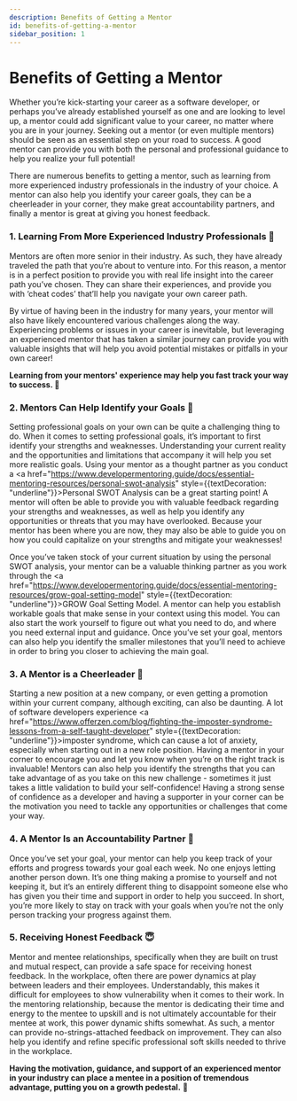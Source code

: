 ```yaml
---
description: Benefits of Getting a Mentor
id: benefits-of-getting-a-mentor
sidebar_position: 1
---
```


# Benefits of Getting a Mentor 

Whether you’re kick-starting your career as a software developer, or perhaps you’ve already established yourself as one and are looking to level up,  a mentor could add significant value to your career, no matter where you are in your journey. Seeking out  a mentor (or even multiple mentors) should be seen as an essential step on your road to success. A good mentor can provide you with both the personal and professional guidance to help you realize your full potential! 

There are numerous benefits to getting a mentor, such as learning from more experienced industry professionals in the industry of your choice. A mentor can also help you identify your career goals, they can be a cheerleader in your corner, they make great accountability partners, and finally a mentor is great at giving you honest feedback.


### 1. Learning From More Experienced Industry Professionals 🧠

Mentors are often more senior in their industry. As such, they have already traveled the path that you’re about to venture into. For this reason, a mentor is in a perfect position to provide you with real life insight into the career path you’ve chosen. They can share their experiences, and provide you with ‘cheat codes’ that’ll help you navigate your own career path. 

By virtue of having been in the industry for many years, your mentor will also have likely encountered various challenges along the way. Experiencing problems or issues in your career is inevitable, but leveraging an experienced mentor that has taken a similar journey can provide you with valuable insights that will help you avoid potential mistakes or pitfalls in your own career! 

**Learning from your mentors' experience may help you fast track your way  to success. 🚀**

### 2. Mentors Can Help Identify your Goals 🧐

Setting professional goals on your own can be quite a challenging thing to do. When it comes to setting professional goals, it’s important to first identify your strengths and weaknesses. Understanding your current reality and the opportunities and limitations that accompany it will help you set more realistic goals. Using your mentor as a thought partner as you conduct a <a href="https://www.developermentoring.guide/docs/essential-mentoring-resources/personal-swot-analysis" style={{textDecoration: "underline"}}>Personal SWOT Analysis</a> can be a great starting point! A mentor will often be able to provide you with valuable feedback regarding your strengths and weaknesses, as well as help you identify any opportunities or threats that you may have overlooked. Because your mentor has been where you are now, they may also be able to guide you on how you could capitalize on your strengths and mitigate  your weaknesses!

Once you’ve taken stock of your current situation by using the personal SWOT analysis, your mentor can be a valuable thinking partner as you work through the <a href="https://www.developermentoring.guide/docs/essential-mentoring-resources/grow-goal-setting-model" style={{textDecoration: "underline"}}>GROW Goal Setting Model</a>. A mentor can help you establish workable goals that make sense in your context using this model. You can also start the work yourself to figure out what you need to do, and where you need external input and guidance. Once you’ve set your goal, mentors can also help you identify the smaller milestones that you’ll need to achieve in order to bring you closer to achieving the main goal. 

### 3. A Mentor is a Cheerleader 📣

Starting a new position at a new company, or even getting a promotion within your current company, although exciting, can also be daunting. A lot of software developers experience <a href="https://www.offerzen.com/blog/fighting-the-imposter-syndrome-lessons-from-a-self-taught-developer" style={{textDecoration: "underline"}}>imposter syndrome</a>, which can cause a lot of anxiety, especially when starting out in a new role position. Having a mentor in your corner to encourage you and let you know when you’re on the right track is invaluable! Mentors can also help you identify the strengths that you can take advantage of as you take on this new challenge - sometimes it just takes a little validation to build your self-confidence! Having a strong sense of confidence as a developer and having a supporter in your corner can be the motivation you need to tackle any opportunities or challenges that come your way. 

### 4. A Mentor Is an Accountability Partner 🤠

Once you’ve set your goal, your mentor can help you keep track of your efforts and progress towards your goal each week. No one enjoys letting another person down. It’s one thing making a promise to yourself and not keeping it, but it’s an entirely different thing to disappoint someone else who has given you their time and support in order to help you succeed. In short, you’re more likely to stay on track with your goals when you’re not the only person tracking your progress against them. 


### 5. Receiving Honest Feedback 😇

Mentor and mentee relationships, specifically when they are built on trust and mutual respect, can provide a safe space for receiving honest feedback. In the workplace, often there are power dynamics at play between leaders and their employees. Understandably, this makes it difficult for employees to show vulnerability when it comes to their work. In the mentoring relationship, because the mentor is dedicating their time and energy to the mentee to upskill and is not ultimately accountable for their mentee at work, this power dynamic shifts somewhat. As such, a mentor can provide no-strings-attached feedback on improvement. They can also help you identify and refine specific professional soft skills needed to thrive in the workplace. 


**Having the motivation, guidance, and support of an experienced mentor in your industry can place a mentee in a position of tremendous advantage, putting you on a growth pedestal.** 🤩


